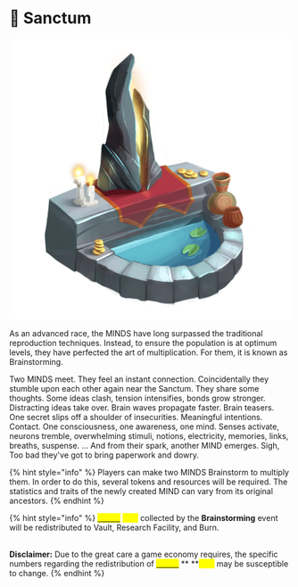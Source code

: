 # 👬 Sanctum

![](../../../../.gitbook/assets/Shrine.png)

As an advanced race, the MINDS have long surpassed the traditional reproduction techniques. Instead, to ensure the population is at optimum levels, they have perfected the art of multiplication. For them, it is known as Brainstorming.

Two MINDS meet. They feel an instant connection. Coincidentally they stumble upon each other again near the Sanctum. They share some thoughts. Some ideas clash, tension intensifies, bonds grow stronger. Distracting ideas take over. Brain waves propagate faster. Brain teasers. One secret slips off a shoulder of insecurities. Meaningful intentions. Contact. One consciousness, one awareness, one mind. Senses activate, neurons tremble, overwhelming stimuli, notions, electricity, memories, links, breaths, suspense. … And from their spark, another MIND emerges. Sigh, Too bad they've got to bring paperwork and dowry.

{% hint style="info" %}
Players can make two MINDS Brainstorm to multiply them. In order to do this, several tokens and resources will be required. The statistics and traits of the newly created MIND can vary from its original ancestors.
{% endhint %}

{% hint style="info" %}
[<mark style="color:yellow;">**\[CRX\]**</mark>](../../../../how-it-works/brain-cell-token.md) <mark style="color:yellow;">****</mark> collected by the **Brainstorming** event will be redistributed to Vault, Research Facility, and Burn.&#x20;

\
**​Disclaimer:** Due to the great care a game economy requires, the specific numbers regarding the redistribution of [<mark style="color:yellow;">**\[CRX\]**</mark>](../../../../how-it-works/brain-cell-token.md) **  **<mark style="color:yellow;">****</mark> may be susceptible to change.&#x20;
{% endhint %}
